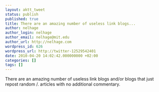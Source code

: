 ```yaml
---
layout: aktt_tweet
status: publish
published: true
title: There are an amazing number of useless link blogs...
author: nelhage
author_login: nelhage
author_email: nelhage@mit.edu
author_url: http://nelhage.com
wordpress_id: 626
wordpress_url: http://twitter-12529542401
date: 2010-04-20 14:02:42.000000000 +02:00
categories: []
tags: []
---
```

There are an amazing number of useless link blogs and&#47;or blogs that just repost random &#47;. articles with no additional commentary.
